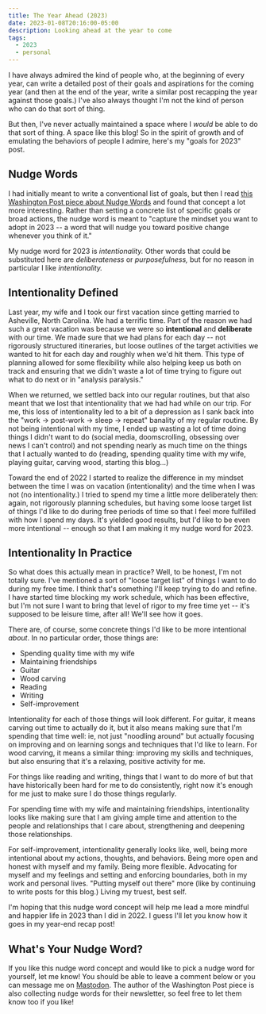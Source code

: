 ```yaml
---
title: The Year Ahead (2023)
date: 2023-01-08T20:16:00-05:00
description: Looking ahead at the year to come
tags:
  - 2023
  - personal
---
```


I have always admired the kind of people who, at the beginning of every year, can write a detailed post of their goals and aspirations for the coming year (and then at the end of the year, write a similar post recapping the year against those goals.) I've also always thought I'm not the kind of person who can do that sort of thing.

But then, I've never actually maintained a space where I *would* be able to do that sort of thing. A space like this blog! So in the spirit of growth and of emulating the behaviors of people I admire, here's my "goals for 2023" post.

## Nudge Words
I had initially meant to write a conventional list of goals, but then I read [this Washington Post piece about Nudge Words](https://wapo.st/3k0OcjQ) and found that concept a lot more interesting. Rather than setting a concrete list of specific goals or broad actions, the nudge word is meant to "capture the mindset you want to adopt in 2023 -- a word that will nudge you toward positive change whenever you think of it."

My nudge word for 2023 is *intentionality.* Other words that could be substituted here are *deliberateness* or *purposefulness,* but for no reason in particular I like *intentionality.*


## Intentionality Defined
Last year, my wife and I took our first vacation since getting married to Asheville, North Carolina. We had a terrific time. Part of the reason we had such a great vacation was because we were so **intentional** and **deliberate** with our time. We made sure that we had plans for each day -- not rigorously structured itineraries, but loose outlines of the target activities we wanted to hit for each day and roughly when we'd hit them. This type of planning allowed for some flexibility while also helping keep us both on track and ensuring that we didn't waste a lot of time trying to figure out what to do next or in "analysis paralysis."

When we returned, we settled back into our regular routines, but that also meant that we lost that intentionality that we had had while on our trip. For me, this loss of intentionality led to a bit of a depression as I sank back into the "work -> post-work -> sleep -> repeat" banality of my regular routine. By not being intentional with my time, I ended up wasting a lot of time doing things I didn't want to do (social media, doomscrolling, obsessing over news I can't control) and not spending nearly as much time on the things that I actually wanted to do (reading, spending quality time with my wife, playing guitar, carving wood, starting this blog...)

Toward the end of 2022 I started to realize the difference in my mindset between the time I was on vacation (intentionality) and the time when I was not (no intentionality.) I tried to spend my time a little more deliberately then: again, not rigorously planning schedules, but having some loose target list of things I'd like to do during free periods of time so that I feel more fulfilled with how I spend my days. It's yielded good results, but I'd like to be even more intentional -- enough so that I am making it my nudge word for 2023. 


## Intentionality In Practice
So what does this actually mean in practice? Well, to be honest, I'm not totally sure. I've mentioned a sort of "loose target list" of things I want to do during my free time. I think that's something I'll keep trying to do and refine. I have started time blocking my work schedule, which has been effective, but I'm not sure I want to bring that level of rigor to my free time yet -- it's supposed to be leisure time, after all! We'll see how it goes.

There are, of course, some concrete things I'd like to be more intentional *about*. In no particular order, those things are:

- Spending quality time with my wife
- Maintaining friendships
- Guitar
- Wood carving
- Reading
- Writing
- Self-improvement

Intentionality for each of those things will look different. For guitar, it means carving out time to actually do it, but it also means making sure that I'm spending that time well: ie, not just "noodling around" but actually focusing on improving and on learning songs and techniques that I'd like to learn. For wood carving, it means a similar thing: improving my skills and techniques, but also ensuring that it's a relaxing, positive activity for me.

For things like reading and writing, things that I want to do more of but that have historically been hard for me to do consistently, right now it's enough for me just to make sure I do those things regularly.

For spending time with my wife and maintaining friendships, intentionality looks like making sure that I am giving ample time and attention to the people and relationships that I care about, strengthening and deepening those relationships.

For self-improvement, intentionality generally looks like, well, being more intentional about my actions, thoughts, and behaviors. Being more open and honest with myself and my family. Being more flexible. Advocating for myself and my feelings and setting and enforcing boundaries, both in my work and personal lives. "Putting myself out there" more (like by continuing to write posts for this blog.) Living my truest, best self.

I'm hoping that this nudge word concept will help me lead a more mindful and happier life in 2023 than I did in 2022. I guess I'll let you know how it goes in my year-end recap post!


## What's Your Nudge Word?
If you like this nudge word concept and would like to pick a nudge word for yourself, let me know! You should be able to leave a comment below or you can message me on [Mastodon](https://tech.lgbt/@sparky_005). The author of the Washington Post piece is also collecting nudge words for their newsletter, so feel free to let them know too if you like!

